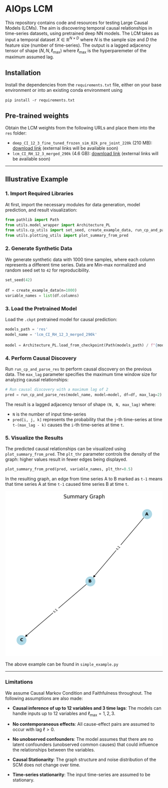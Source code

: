 # AIOps LCM

This repository contains code and resources for testing Large Causal Models (LCMs). The aim is discovering temporal causal relationships in time-series datasets, using pretrained deep NN models. The LCM takes as input a temporal dataset $X \in \mathbb{R}^{N \times D}$ where $N$ is the sample size and $D$ the feature size (number of time-series). The output is a lagged adjacency tensor of shape $(N, N, \ell_\text{max})$ where $\ell_\text{max}$ is the hyperparemeter of the maximum assumed lag.


## Installation

Install the dependencies from the `requirements.txt` file, either on your base environment or into an existing conda environment using

`pip install -r requirements.txt`

## Pre-trained weights

Obtain the LCM weights from the following URLs and place them into the `res` folder:

- `deep_CI_12_3_fine_tuned_frozen_sim_82k_pre_joint_220k` (210 MB): [download link](https://onebox.huawei.com/p/8cc0be09bfd68373ba262382f6c2d9dd) (external links will be available soon)
- `lcm_CI_RH_12_3_merged_290k` (4.6 GB): [download link](https://onebox.huawei.com/p/7cfe822b2fa5594b04d62403e5f90a38)
 (external links will be available soon)
---

## Illustrative Example


### 1. Import Required Libraries

At first, import the necessary modules for data generation, model prediction, and result visualization:


```python
from pathlib import Path
from utils.model_wrapper import Architecture_PL
from utils.cp_utils import set_seed, create_example_data, run_cp_and_parse_res
from utils.plotting_utils import plot_summary_from_pred
```

### 2. Generate Synthetic Data

We generate synthetic data with 1000 time samples, where each column represents a different time series. Data are Min-max normalized and random seed set to `42` for reproducibility.

```python
set_seed(42)

df = create_example_data(n=1000)
variable_names = list(df.columns)
```

### 3. Load the Pretrained Model

Load the `.ckpt` pretrained model for causal prediction:

```python
models_path = 'res'
model_name = 'lcm_CI_RH_12_3_merged_290k'

model = Architecture_PL.load_from_checkpoint(Path(models_path) / f"{model_name}.ckpt")
```

### 4. Perform Causal Discovery

Run `run_cp_and_parse_res` to perform causal discovery on the previous data. The `max_lag` parameter specifies the maximum time window size for analyzing causal relationships:

```python
# Run causal discovery with a maximum lag of 2
pred = run_cp_and_parse_res(model_name, model=model, df=df, max_lag=2)
```

The result is a lagged adjacency tensor of shape `(N, N, max_lag)` where:

- `N` is the number of input time-series
- `pred[i, j, k]` represents the probability that the `j`-th time-series at time `t-(max_lag - k)` causes the `i`-th time-series at time `t`.

### 5. Visualize the Results

The predicted causal relationships can be visualized using `plot_summary_from_pred`. The `plt_thr` parameter controls the density of the graph: higher values result in fewer edges being displayed.

```python
plot_summary_from_pred(pred, variable_names, plt_thr=0.5)
```

In the resulting graph, an edge from time series A to B marked as `t-1` means that time series A at time `t-1` caused time series B at time `t`.

![Output plot of the summary graph.](media/summary.png)


The above example can be found in `simple_example.py`

---

### Limitations

We assume Causal Markov Condition and Faithfulness throughout. The following assumptions are also made:

- **Causal inference of up to 12 variables and 3 time lags**: The models can handle inputs up to 12 variables and $\ell_\text{max}=1,2,3$.

- **No contemporaneous effects**: All cause-effect pairs are assumed to occur with lag $\ell > 0$.

- **No unobserved confounders**: The model assumes that there are no latent confounders (unobserved common causes) that could influence the relationships between the variables.

- **Causal Stationarity**: The graph structure and noise distribution of the SCM does not change over time.

- **Time-series stationarity**: The input time-series are assumed to be stationary.

